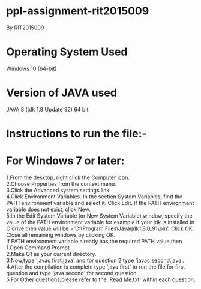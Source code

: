 # ppl-assignment-rit2015009
  By RIT2015009
  
# Operating System Used
Windows 10 (64-bit)

# Version of JAVA used
JAVA 8 (jdk 1.8 Update 92) 64 bit

# Instructions to run the file:-
# For Windows 7 or later:
1.From the desktop, right click the Computer icon.<br />
2.Choose Properties from the context menu.<br />
3.Click the Advanced system settings link.<br />
4.Click Environment Variables. In the section System Variables, find the PATH environment variable and select it. Click Edit. If the PATH environment variable does not exist, click New.<br />
5.In the Edit System Variable (or New System Variable) window, specify the value of the PATH environment variable for example if your jdk is installed in C drive then value will be ='C:\Program Files\Java\jdk1.8.0_91\bin'. 
 Click OK. Close all remaining windows by clicking OK.<br />
If PATH environment variable already has the required PATH value,then<br />
1.Open Command Prompt.<br />
2.Make Q1 as your current directory.<br />
3.Now,type 'javac first.java' and for question 2 type 'javac second.java'.<br />
4.After the compilation is complete type 'java first' to run the file for first question and type 'java second' for second question.<br />
5.For Other questions,please refer to the 'Read Me.txt' within each question.<br />

